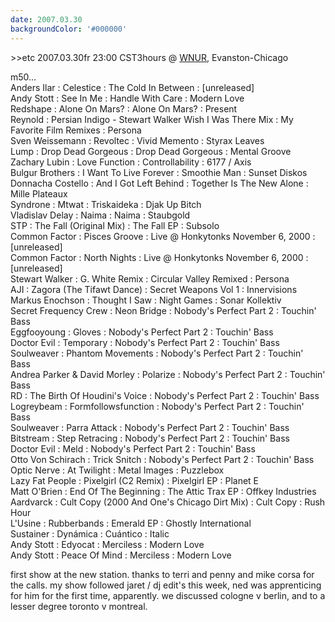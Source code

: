 ```yaml
---
date: 2007.03.30
backgroundColor: '#000000'
---
```


\>>etc 2007.03.30fr 23:00 CST3hours @ [WNUR](http://www.wnur.org/), Evanston-Chicago  


m50...  
Anders Ilar : Celestice : The Cold In Between : \[unreleased\]  
Andy Stott : See In Me : Handle With Care : Modern Love  
Redshape : Alone On Mars? : Alone On Mars? : Present  
Reynold : Persian Indigo - Stewart Walker Wish I Was There Mix : My Favorite Film Remixes : Persona  
Sven Weissemann : Revoltec : Vivid Memento : Styrax Leaves  
Lump : Drop Dead Gorgeous : Drop Dead Gorgeous : Mental Groove  
Zachary Lubin : Love Function : Controllability : 6177 / Axis  
Bulgur Brothers : I Want To Live Forever : Smoothie Man : Sunset Diskos  
Donnacha Costello : And I Got Left Behind : Together Is The New Alone : Mille Plateaux  
Syndrone : Mtwat : Triskaideka : Djak Up Bitch  
Vladislav Delay : Naima : Naima : Staubgold  
STP : The Fall (Original Mix) : The Fall EP : Subsolo  
Common Factor : Pisces Groove : Live @ Honkytonks November 6, 2000 : \[unreleased\]  
Common Factor : North Nights : Live @ Honkytonks November 6, 2000 : \[unreleased\]  
Stewart Walker : G. White Remix : Circular Valley Remixed : Persona  
AJI : Zagora (The Tifawt Dance) : Secret Weapons Vol 1 : Innervisions  
Markus Enochson : Thought I Saw : Night Games : Sonar Kollektiv  
Secret Frequency Crew : Neon Bridge : Nobody's Perfect Part 2 : Touchin' Bass  
Eggfooyoung : Gloves : Nobody's Perfect Part 2 : Touchin' Bass  
Doctor Evil : Temporary : Nobody's Perfect Part 2 : Touchin' Bass  
Soulweaver : Phantom Movements : Nobody's Perfect Part 2 : Touchin' Bass  
Andrea Parker & David Morley : Polarize : Nobody's Perfect Part 2 : Touchin' Bass  
RD : The Birth Of Houdini's Voice : Nobody's Perfect Part 2 : Touchin' Bass  
Logreybeam : Formfollowsfunction : Nobody's Perfect Part 2 : Touchin' Bass  
Soulweaver : Parra Attack : Nobody's Perfect Part 2 : Touchin' Bass  
Bitstream : Step Retracing : Nobody's Perfect Part 2 : Touchin' Bass  
Doctor Evil : Meld : Nobody's Perfect Part 2 : Touchin' Bass  
Otto Von Schirach : Trick Snitch : Nobody's Perfect Part 2 : Touchin' Bass  
Optic Nerve : At Twilight : Metal Images : Puzzlebox  
Lazy Fat People : Pixelgirl (C2 Remix) : Pixelgirl EP : Planet E  
Matt O'Brien : End Of The Beginning : The Attic Trax EP : Offkey Industries  
Aardvarck : Cult Copy (2000 And One's Chicago Dirt Mix) : Cult Copy : Rush Hour  
L'Usine : Rubberbands : Emerald EP : Ghostly International  
Sustainer : Dynámica : Cuántico : Italic  
Andy Stott : Edyocat : Merciless : Modern Love  
Andy Stott : Peace Of Mind : Merciless : Modern Love  

first show at the new station. thanks to terri and penny and mike corsa for the calls. my show followed jaret / dj edit's this week, ned was apprenticing for him for the first time, apparently. we discussed cologne v berlin, and to a lesser degree toronto v montreal.